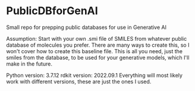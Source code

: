 # PublicDBforGenAI
Small repo for prepping public databases for use in Generative AI

Assumption: Start with your own .smi file of SMILES from whatever public database of molecules you prefer. There are many ways to create this, so I won't cover how to create this baseline file. This is all you need, just the smiles from the database, to be used for your generative models, which I'll make in the future.

Python version: 3.7.12
rdkit version: 2022.09.1
Everything will most likely work with different versions, these are just the ones I used.
